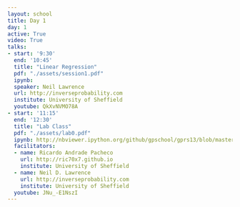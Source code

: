 ```yaml
---
layout: school
title: Day 1
day: 1
active: True
video: True
talks:
- start: '9:30'
  end: '10:45'
  title: "Linear Regression"
  pdf: "./assets/session1.pdf"
  ipynb: 
  speaker: Neil Lawrence
  url: http://inverseprobability.com
  institute: University of Sheffield
  youtube: QkXvNVMO78A
- start: '11:15'
  end: '12:30'
  title: "Lab Class"
  pdf: "./assets/lab0.pdf"
  ipynb: http://nbviewer.ipython.org/github/gpschool/gprs13/blob/master/lab0_gprs13.ipynb
  facilitators:
  - name: Ricardo Andrade Pacheco
    url: http://ric70x7.github.io
    institute: University of Sheffield
  - name: Neil D. Lawrence
    url: http://inverseprobability.com
    institute: University of Sheffield
  youtube: JNu_-E1NszI
---
```

